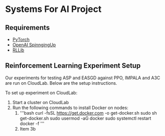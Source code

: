 # Systems For AI Project

## Requirements

* [PyTorch](https://pytorch.org/get-started/locally/)
* [OpenAI SpinngingUp](https://spinningup.openai.com/en/latest/user/installation.html)
* [RLLib](https://docs.ray.io/en/master/rllib.html)

## Reinforcement Learning Experiment Setup

Our experiments for testing ASP and EASGD against PPO, IMPALA and A3C are run on CloudLab. Below are the setup instructions.

To set up experiment on CloudLab:

1. Start a cluster on CloudLab
1. Run the following commands to install Docker on nodes:
   1. '''bash
   curl -fsSL https://get.docker.com -o get-docker.sh
   sudo sh get-docker.sh
   sudo usermod -aG docker <UNIQNAME>
   sudo systemctl restart docker -f
   '''
   1. Item 3b